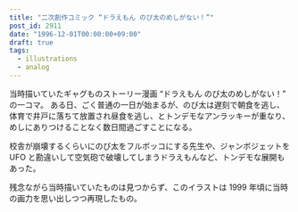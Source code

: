 ```yaml
---
title: "二次創作コミック “ドラえもん のび太のめしがない！”"
post_id: 2911
date: "1996-12-01T00:00:00+09:00"
draft: true
tags:
  - illustrations
  - analog
---
```



当時描いていたギャグものストーリー漫画 “ドラえもん のび太のめしがない！” の一コマ。
ある日、ごく普通の一日が始まるが、のび太は遅刻で朝食を逃し、体育で井戸に落ちて放置され昼食を逃し、とトンデモなアンラッキーが重なり、めしにありつけることなく数日間過ごすことになる。

校舎が崩壊するくらいにのび太をフルボッコにする先生や、ジャンボジェットを UFO と勘違いして空気砲で破壊してしまうドラえもんなど、トンデモな展開もあった。

残念ながら当時描いていたものは見つからず、このイラストは 1999 年頃に当時の画力を思い出しつつ再現したもの。
